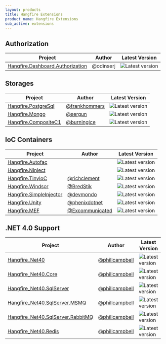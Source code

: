 ```yaml
---
layout: products
title: Hangfire Extensions
product_name: Hangfire Extensions
sub_active: extensions
---
```


## Authorization

Project | Author | Latest Version
--- | --- | ---
[Hangfire.Dashboard.Authorization](https://github.com/HangfireIO/Hangfire.Dashboard.Authorization) | @odinserj | ![Latest version](https://img.shields.io/nuget/v/Hangfire.Dashboard.Authorization.svg) 

## Storages

Project | Author | Latest Version
--- | --- | ---
[Hangfire.PostgreSql](https://github.com/frankhommers/Hangfire.PostgreSql) | [@frankhommers](https://github.com/frankhommers) | ![Latest version](https://img.shields.io/nuget/v/Hangfire.PostgreSql.svg) 
[Hangfire.Mongo](https://github.com/sergun/Hangfire.Mongo) | [@sergun](https://github.com/sergun) | ![Latest version](https://img.shields.io/nuget/v/Hangfire.Mongo.svg) 
[Hangfire.CompositeC1](https://www.nuget.org/packages/Hangfire.CompositeC1) |  [@burningice](http://www.nuget.org/profiles/burningice) | ![Latest version](https://img.shields.io/nuget/v/Hangfire.CompositeC1.svg) 

## IoC Containers

Project | Author | Latest Version
--- | --- | ---
[Hangfire.Autofac](https://github.com/HangfireIO/Hangfire.Autofac) | | ![Latest version](https://img.shields.io/nuget/v/Hangfire.Autofac.svg) 
[Hangfire.Ninject](https://github.com/HangfireIO/Hangfire.Ninject) | | ![Latest version](https://img.shields.io/nuget/v/Hangfire.Ninject.svg) 
[Hangfire.TinyIoC](https://github.com/richclement/Hangfire.TinyIoC) | [@richclement](https://github.com/richclement) | ![Latest version](https://img.shields.io/nuget/v/Hangfire.TinyIoc.svg) 
[Hangfire.Windsor](https://github.com/BredStik/Hangfire.Windsor) | [@BredStik](https://github.com/BredStik) | ![Latest version](https://img.shields.io/nuget/v/Hangfire.Windsor.svg) 
[Hangfire.SimpleInjector](https://github.com/devmondo/Hangfire.SimpleInjector) | [@devmondo](https://github.com/devmondo/Hangfire.SimpleInjector) | ![Latest version](https://img.shields.io/nuget/v/Hangfire.SimpleInjector.svg) 
[Hangfire.Unity](https://github.com/phenixdotnet/Hangfire.Unity) | [@phenixdotnet](https://github.com/phenixdotnet) | ![Latest version](https://img.shields.io/nuget/v/Hangfire.Unity.svg) 
[Hangfire.MEF](https://github.com/Excommunicated/Hangfire.MEF) | [@Excommunicated](https://github.com/Excommunicated) | ![Latest version](https://img.shields.io/nuget/v/Hangfire.CompositeC1.svg) 

## .NET 4.0 Support

Project | Author | Latest Version
--- | --- | ---
[Hangfire_Net40](https://www.nuget.org/packages/Hangfire_net40/) | [@phillcampbell](https://github.com/phillcampbell) | ![Latest version](https://img.shields.io/nuget/v/Hangfire_net40.svg) 
[Hangfire_Net40.Core](https://www.nuget.org/packages/Hangfire_net40.Core/) | [@phillcampbell](https://github.com/phillcampbell) | ![Latest version](https://img.shields.io/nuget/v/Hangfire_net40.Core.svg) 
[Hangfire_Net40.SqlServer](https://www.nuget.org/packages/Hangfire_net40.SqlServer/) | [@phillcampbell](https://github.com/phillcampbell) | ![Latest version](https://img.shields.io/nuget/v/Hangfire_net40.SqlServer.svg) 
[Hangfire_Net40.SqlServer.MSMQ](https://www.nuget.org/packages/Hangfire_net40.SqlServer.MSMQ/) | [@phillcampbell](https://github.com/phillcampbell) | ![Latest version](https://img.shields.io/nuget/v/Hangfire_net40.SqlServer.MSMQ.svg) 
[Hangfire_Net40.SqlServer.RabbitMQ](https://www.nuget.org/packages/Hangfire_net40.SqlServer.RabbitMQ/) | [@phillcampbell](https://github.com/phillcampbell) | ![Latest version](https://img.shields.io/nuget/v/Hangfire_net40.SqlServer.RabbitMQ.svg) 
[Hangfire_Net40.Redis](https://www.nuget.org/packages/Hangfire_net40.Redis/) | [@phillcampbell](https://github.com/phillcampbell) | ![Latest version](https://img.shields.io/nuget/v/Hangfire_net40.Redis.svg) 

